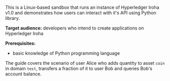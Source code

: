 This is a Linux-based sandbox that runs an instance of Hyperledger Iroha v1.0 and demonstrates how users can interact with it's API using Python library.

**Target audience:** developers who intend to create applications on Hyperledger Iroha

**Prerequisites:**
  - basic knowledge of Python programming language

The guide covers the scenario of user Alice who adds quantity to asset `coin` in domain `test`, transfers a fraction of it to user Bob and queries Bob's account balance.